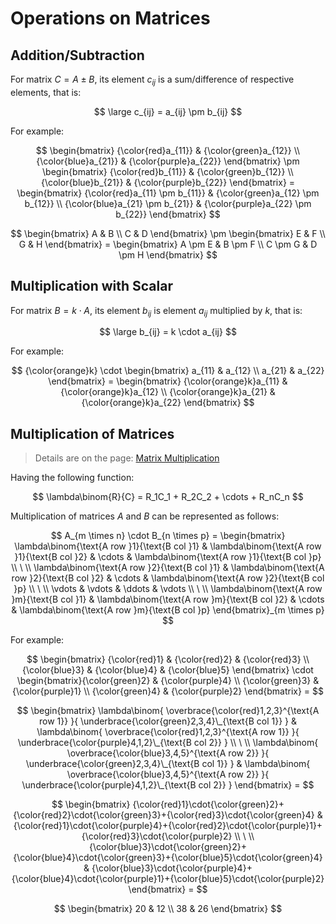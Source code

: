 # Operations on Matrices

## Addition/Subtraction

For matrix $C=A \pm B$, its element $c_{ij}$ is a sum/difference of respective elements, that is:

$$
\large
c_{ij} = a_{ij} \pm b_{ij}
$$

For example:

$$
\begin{bmatrix}
{\color{red}a_{11}} & {\color{green}a_{12}}
\\
{\color{blue}a_{21}} & {\color{purple}a_{22}}
\end{bmatrix} \pm \begin{bmatrix}
{\color{red}b_{11}} & {\color{green}b_{12}}
\\
{\color{blue}b_{21}} & {\color{purple}b_{22}}
\end{bmatrix} = \begin{bmatrix}
{\color{red}a_{11} \pm b_{11}} & {\color{green}a_{12} \pm b_{12}}
\\
{\color{blue}a_{21} \pm b_{21}} & {\color{purple}a_{22} \pm b_{22}}
\end{bmatrix}
$$

$$
\begin{bmatrix}
A & B
\\
C & D
\end{bmatrix} \pm \begin{bmatrix}
E & F
\\
G & H
\end{bmatrix} = \begin{bmatrix}
A \pm E & B \pm F
\\
C \pm G & D \pm H
\end{bmatrix}
$$

## Multiplication with Scalar

For matrix $B=k \cdot A$, its element $b_{ij}$ is element $a_{ij}$ multiplied by $k$, that is:

$$
\large
b_{ij} = k \cdot a_{ij}
$$

For example:

$$
{\color{orange}k} \cdot \begin{bmatrix}
a_{11} & a_{12}
\\
a_{21} & a_{22}
\end{bmatrix} = \begin{bmatrix}
{\color{orange}k}a_{11} & {\color{orange}k}a_{12}
\\
{\color{orange}k}a_{21} & {\color{orange}k}a_{22}
\end{bmatrix}
$$

## Multiplication of Matrices

> Details are on the page: [Matrix Multiplication](https://github.com/damianc/math-notes/blob/master/matrices/matrix-multiplication.md)

Having the following function:

$$
\lambda\binom{R}{C} = R_1C_1 + R_2C_2 + \cdots + R_nC_n
$$

Multiplication of matrices $A$ and $B$ can be represented as follows:

$$
A_{m \times n} \cdot B_{n \times p} = \begin{bmatrix}
\lambda\binom{\text{A row }1}{\text{B col }1}
&
\lambda\binom{\text{A row }1}{\text{B col }2}
&
\cdots
&
\lambda\binom{\text{A row }1}{\text{B col }p}
\\
\ 
\\
\lambda\binom{\text{A row }2}{\text{B col }1}
&
\lambda\binom{\text{A row }2}{\text{B col }2}
&
\cdots
&
\lambda\binom{\text{A row }2}{\text{B col }p}
\\
\ 
\\
\vdots & \vdots & \ddots & \vdots
\\
\ 
\\
\lambda\binom{\text{A row }m}{\text{B col }1}
&
\lambda\binom{\text{A row }m}{\text{B col }2}
&
\cdots
&
\lambda\binom{\text{A row }m}{\text{B col }p}
\end{bmatrix}_{m \times p}
$$

For example:

$$
\begin{bmatrix}
{\color{red}1} & {\color{red}2} & {\color{red}3}
\\
{\color{blue}3} & {\color{blue}4} & {\color{blue}5}
\end{bmatrix} \cdot \begin{bmatrix}{\color{green}2} & {\color{purple}4}
\\
{\color{green}3} & {\color{purple}1}
\\
{\color{green}4} & {\color{purple}2}
\end{bmatrix} =
$$

$$
\begin{bmatrix}
\lambda\binom{
\overbrace{\color{red}1,2,3}^{\text{A row 1}}
}{
\underbrace{\color{green}2,3,4}\_{\text{B col 1}}
}
&
\lambda\binom{
\overbrace{\color{red}1,2,3}^{\text{A row 1}}
}{
\underbrace{\color{purple}4,1,2}\_{\text{B col 2}}
}
\\
\ 
\\
\lambda\binom{
\overbrace{\color{blue}3,4,5}^{\text{A row 2}}
}{
\underbrace{\color{green}2,3,4}\_{\text{B col 1}}
}
&
\lambda\binom{
\overbrace{\color{blue}3,4,5}^{\text{A row 2}}
}{
\underbrace{\color{purple}4,1,2}\_{\text{B col 2}}
}
\end{bmatrix} =
$$

$$
\begin{bmatrix}
{\color{red}1}\cdot{\color{green}2}+{\color{red}2}\cdot{\color{green}3}+{\color{red}3}\cdot{\color{green}4}
&
{\color{red}1}\cdot{\color{purple}4}+{\color{red}2}\cdot{\color{purple}1}+{\color{red}3}\cdot{\color{purple}2}
\\
\ 
\\
{\color{blue}3}\cdot{\color{green}2}+{\color{blue}4}\cdot{\color{green}3}+{\color{blue}5}\cdot{\color{green}4}
&
{\color{blue}3}\cdot{\color{purple}4}+{\color{blue}4}\cdot{\color{purple}1}+{\color{blue}5}\cdot{\color{purple}2}
\end{bmatrix} =
$$

$$
\begin{bmatrix}
20 & 12
\\
38 & 26
\end{bmatrix}
$$

